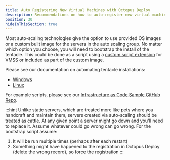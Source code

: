 ```yaml
---
title: Auto Registering New Virtual Machines with Octopus Deploy
description: Recommendations on how to auto-register new virtual machines as Deployment Targets in Octopus Deploy.
position: 30
hideInThisSection: true
---
```


Most auto-scaling technologies give the option to use provided OS images or a custom built image for the servers in the auto scaling group.  No matter which option you choose, you will need to bootstrap the install of the tentacle.  This could be done as a script using a [custom script extension](https://docs.microsoft.com/en-us/azure/virtual-machines/extensions/custom-script-windows) for VMSS or included as part of the custom image.

Please see our documentation on automating tentacle installations:

- [Windows](/docs/infrastructure/deployment-targets/windows-targets/automating-tentacle-installation.md)
- [Linux](/docs/infrastructure/deployment-targets/linux/tentacle/index.md#automation-scripts)

For example scripts, please see our [Infrastructure as Code Sample GitHub Repo](https://github.com/OctopusSamples/IaC/tree/master/bootstrap).

:::hint
Unlike static servers, which are treated more like pets where you handcraft and maintain them, servers created via auto-scaling should be treated as cattle.  At any given point a server might go down and you'll need to replace it.  Assume whatever could go wrong can go wrong.  For the bootstrap script assume:

1. It will be run multiple times (perhaps after each restart)
2. Something might have happened to the registration in Octopus Deploy (delete the wrong record), so force the registration
:::